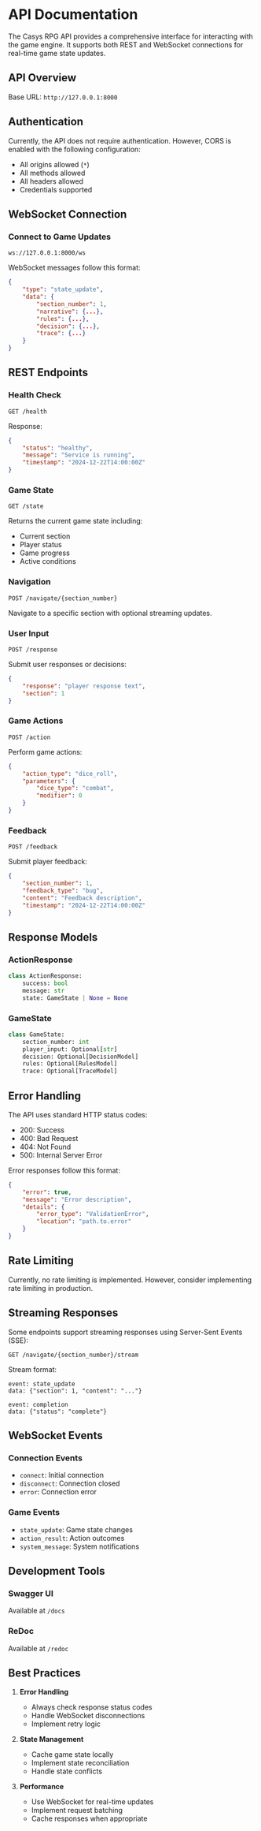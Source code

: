 # API Documentation

The Casys RPG API provides a comprehensive interface for interacting with the game engine. It supports both REST and WebSocket connections for real-time game state updates.

## API Overview

Base URL: `http://127.0.0.1:8000`

## Authentication

Currently, the API does not require authentication. However, CORS is enabled with the following configuration:
- All origins allowed (`*`)
- All methods allowed
- All headers allowed
- Credentials supported

## WebSocket Connection

### Connect to Game Updates
```
ws://127.0.0.1:8000/ws
```

WebSocket messages follow this format:
```json
{
    "type": "state_update",
    "data": {
        "section_number": 1,
        "narrative": {...},
        "rules": {...},
        "decision": {...},
        "trace": {...}
    }
}
```

## REST Endpoints

### Health Check
```http
GET /health
```

Response:
```json
{
    "status": "healthy",
    "message": "Service is running",
    "timestamp": "2024-12-22T14:00:00Z"
}
```

### Game State
```http
GET /state
```

Returns the current game state including:
- Current section
- Player status
- Game progress
- Active conditions

### Navigation
```http
POST /navigate/{section_number}
```

Navigate to a specific section with optional streaming updates.

### User Input
```http
POST /response
```

Submit user responses or decisions:
```json
{
    "response": "player response text",
    "section": 1
}
```

### Game Actions
```http
POST /action
```

Perform game actions:
```json
{
    "action_type": "dice_roll",
    "parameters": {
        "dice_type": "combat",
        "modifier": 0
    }
}
```

### Feedback
```http
POST /feedback
```

Submit player feedback:
```json
{
    "section_number": 1,
    "feedback_type": "bug",
    "content": "Feedback description",
    "timestamp": "2024-12-22T14:00:00Z"
}
```

## Response Models

### ActionResponse
```python
class ActionResponse:
    success: bool
    message: str
    state: GameState | None = None
```

### GameState
```python
class GameState:
    section_number: int
    player_input: Optional[str]
    decision: Optional[DecisionModel]
    rules: Optional[RulesModel]
    trace: Optional[TraceModel]
```

## Error Handling

The API uses standard HTTP status codes:
- 200: Success
- 400: Bad Request
- 404: Not Found
- 500: Internal Server Error

Error responses follow this format:
```json
{
    "error": true,
    "message": "Error description",
    "details": {
        "error_type": "ValidationError",
        "location": "path.to.error"
    }
}
```

## Rate Limiting

Currently, no rate limiting is implemented. However, consider implementing rate limiting in production.

## Streaming Responses

Some endpoints support streaming responses using Server-Sent Events (SSE):

```http
GET /navigate/{section_number}/stream
```

Stream format:
```
event: state_update
data: {"section": 1, "content": "..."}

event: completion
data: {"status": "complete"}
```

## WebSocket Events

### Connection Events
- `connect`: Initial connection
- `disconnect`: Connection closed
- `error`: Connection error

### Game Events
- `state_update`: Game state changes
- `action_result`: Action outcomes
- `system_message`: System notifications

## Development Tools

### Swagger UI
Available at `/docs`

### ReDoc
Available at `/redoc`

## Best Practices

1. **Error Handling**
   - Always check response status codes
   - Handle WebSocket disconnections
   - Implement retry logic

2. **State Management**
   - Cache game state locally
   - Implement state reconciliation
   - Handle state conflicts

3. **Performance**
   - Use WebSocket for real-time updates
   - Implement request batching
   - Cache responses when appropriate
